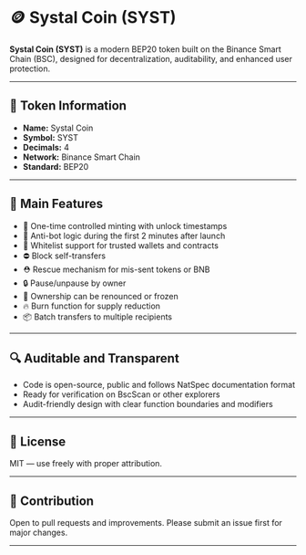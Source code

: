# 🪙 Systal Coin (SYST)

**Systal Coin (SYST)** is a modern BEP20 token built on the Binance Smart Chain (BSC), designed for decentralization, auditability, and enhanced user protection.

---

## 📌 Token Information

- **Name:** Systal Coin  
- **Symbol:** SYST  
- **Decimals:** 4  
- **Network:** Binance Smart Chain  
- **Standard:** BEP20  

---

## 🔐 Main Features

- 🔄 One-time controlled minting with unlock timestamps
- 🚫 Anti-bot logic during the first 2 minutes after launch
- 👤 Whitelist support for trusted wallets and contracts
- ⛔ Block self-transfers
- ⛑️ Rescue mechanism for mis-sent tokens or BNB
- 🔒 Pause/unpause by owner
- 🧾 Ownership can be renounced or frozen
- 🔥 Burn function for supply reduction
- 📦 Batch transfers to multiple recipients

---

## 🔍 Auditable and Transparent

- Code is open-source, public and follows NatSpec documentation format
- Ready for verification on BscScan or other explorers
- Audit-friendly design with clear function boundaries and modifiers

---

## 📜 License

MIT — use freely with proper attribution.

---

## 🤝 Contribution

Open to pull requests and improvements. Please submit an issue first for major changes.

---
